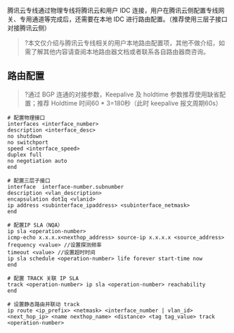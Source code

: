腾讯云专线通过物理专线将腾讯云和用户 IDC 连接，用户在腾讯云侧配置专线网关、专用通道等完成后，还需要在本地 IDC 进行路由配置。（推荐使用三层子接口对接腾讯云侧）
>?本文仅介绍与腾讯云专线相关的用户本地路由配置项，其他不做介绍，如需了解其他内容请查阅本地路由器文档或者联系各自路由器商咨询。

## 路由配置
>?通过 BGP 连通的对接参数，Keepalive 及 holdtime 参数推荐使用缺省配置；推荐 Holdtime 时间60 * 3=180秒（此时 keepalive 报文周期60s）
>
``` 
# 配置物理接口
interfaces <interface_number>
description <interface_desc>
no shutdown
no switchport
speed <interface_speed>
duplex full
no negotiation auto
end

# 配置三层子接口
interface  interface-number.subnumber
description <vlan_description>
encapsulation dot1q <vlanid>
ip address <subinterface_ipaddress> <subinterface_netmask>
end

# 配置IP SLA（NQA）
ip sla <operation-number>
icmp-echo x.x.x.x<nexthop_address> source-ip x.x.x.x <source_address>
frequency <value> //设置探测频率
timeout <value> //设置超时时间
ip sla schedule <operation-number> life forever start-time now
end

# 配置 TRACK 关联 IP SLA
track <operation-number> ip sla <operation-number> reachability
end

# 设置静态路由并联动 track
ip route <ip_prefix> <netmask> <interface_number | vlan_id> <next_hop_ip> <name nexthop_name> <distance> <tag tag_value> track <operation-number>

```
